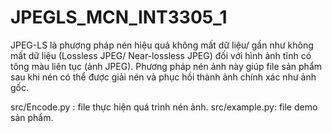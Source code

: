 # JPEGLS_MCN_INT3305_1
JPEG-LS là phương pháp nén hiệu quả không mất dữ liệu/ gần như không mất dữ liệu (Lossless JPEG/ Near-lossless JPEG) đối với hình ảnh tĩnh có tông màu liên tục (ảnh JPEG).
Phương pháp nén ảnh này giúp file sản phẩm sau khi nén có thể được giải nén và phục hồi thành ảnh chính xác như ảnh gốc.

src/Encode.py : file thực hiện quá trình nén ảnh.
src/example.py: file demo sản phẩm.
